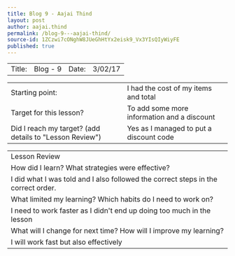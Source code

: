 ```yaml
---
title: Blog 9 - Aajai Thind
layout: post
author: aajai.thind
permalink: /blog-9---aajai-thind/
source-id: 1ZCzwi7cONghW8JUeGhHtYx2eisk9_Vx3YIsQIyWiyFE
published: true
---
```

<table>
  <tr>
    <td>Title:  </td>
    <td>Blog - 9</td>
    <td> Date:  </td>
    <td>3/02/17</td>
  </tr>
</table>


<table>
  <tr>
    <td>Starting point:</td>
    <td>I had the cost of my items and total</td>
  </tr>
  <tr>
    <td>Target for this lesson?</td>
    <td>To add some more information and a discount </td>
  </tr>
  <tr>
    <td>Did I reach my target? 
(add details to "Lesson Review")</td>
    <td>Yes as I managed to put a discount code
</td>
  </tr>
</table>


<table>
  <tr>
    <td>Lesson Review</td>
  </tr>
  <tr>
    <td>How did I learn? What strategies were effective? </td>
  </tr>
  <tr>
    <td>I did what I was told and I also followed the correct steps in the correct order.</td>
  </tr>
  <tr>
    <td>What limited my learning? Which habits do I need to work on? </td>
  </tr>
  <tr>
    <td>I need to work faster as I didn't end up doing too much in the lesson </td>
  </tr>
  <tr>
    <td>What will I change for next time? How will I improve my learning?</td>
  </tr>
  <tr>
    <td>I will work fast but also effectively </td>
  </tr>
</table>


